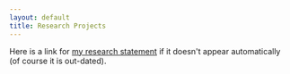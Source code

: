 ```yaml
---
layout: default
title: Research Projects
---
```

Here is a link for [my research statement](./ResearchR.pdf) if it doesn't appear automatically (of course it is out-dated).

<style>
.pdfobject-container {    
	width: 600px;
   height: 700px;
}
</style>

<div id="research_statement"></div>
<script src="/script/pdfobject.js"></script>
<script>PDFObject.embed("/Publication/ResearchR.pdf#toolbar=0&navpanes=0", "#research_statement");</script>